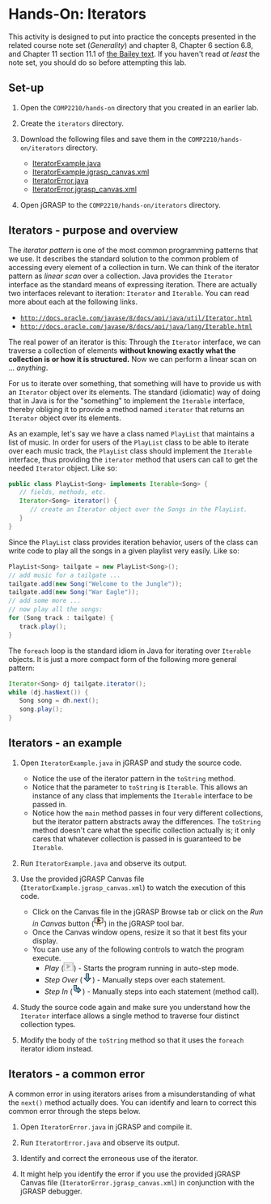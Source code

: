 <!---
	@author   Dean Hendrix (dh@auburn.edu)
	@version  2016-08-24
-->

# Hands-On: Iterators

This activity is designed to put into practice the concepts presented in the related course note set (*Generality*) and chapter 8, Chapter 6 section 6.8, and Chapter 11 section 11.1 of [the Bailey text](http://dept.cs.williams.edu/~bailey/JavaStructures/Welcome.html). If you haven't read *at least* the note set, you should do so before attempting this lab.


## Set-up

1. Open the `COMP2210/hands-on` directory that you created in an earlier lab.

1. Create the `iterators` directory.

1. Download the following files and save them in the `COMP2210/hands-on/iterators` directory.
   - [IteratorExample.java](src/IteratorExample.java)
   - [IteratorExample.jgrasp_canvas.xml](src/IteratorExample.jgrasp_canvas.xml)
   - [IteratorError.java](src/IteratorError.java)
   - [IteratorError.jgrasp_canvas.xml](src/IteratorError.jgrasp_canvas.xml)

1. Open jGRASP to the `COMP2210/hands-on/iterators` directory.


## Iterators - purpose and overview

The *iterator pattern* is one of the most common programming patterns that we use. It describes the standard solution to the common problem of accessing every element of a collection in turn. We can think of the iterator pattern as *linear scan* over a collection. Java provides the `Iterator` interface as the standard means of expressing iteration. There are actually two interfaces relevant to iteration: `Iterator` and `Iterable`. You can read more about each at the following links.

- [`http://docs.oracle.com/javase/8/docs/api/java/util/Iterator.html`](http://docs.oracle.com/javase/8/docs/api/java/util/Iterator.html)
- [`http://docs.oracle.com/javase/8/docs/api/java/lang/Iterable.html`](http://docs.oracle.com/javase/8/docs/api/java/lang/Iterable.html)

The real power of an iterator is this: Through the `Iterator` interface, we can traverse a collection of elements **without knowing exactly what the collection is or how it is structured.** Now we can perform a linear scan on ... *anything*.

For us to iterate over something, that something will have to provide us with an `Iterator` object over its elements. The standard (idiomatic) way of doing that in Java is for the "something" to implement the `Iterable` interface, thereby obliging it to provide a method named `iterator` that returns an `Iterator` object over its elements.

As an example, let's say we have a class named `PlayList` that maintains a list of music. In order for users of the `PlayList` class to be able to iterate over each music track, the `PlayList` class should implement the `Iterable` interface, thus providing the `iterator` method that users can call to get the needed `Iterator` object. Like so:

```java
public class PlayList<Song> implements Iterable<Song> {
   // fields, methods, etc.
   Iterator<Song> iterator() {
      // create an Iterator object over the Songs in the PlayList.
   }
}
```

Since the `PlayList` class provides iteration behavior, users of the class can write code to play all the songs in a given playlist very easily. Like so:

```java
PlayList<Song> tailgate = new PlayList<Song>();
// add music for a tailgate ...
tailgate.add(new Song("Welcome to the Jungle"));
tailgate.add(new Song("War Eagle"));
// add some more ...
// now play all the songs:
for (Song track : tailgate) {
   track.play();
}
```

The `foreach` loop is the standard idiom in Java for iterating over `Iterable` objects. It is just a more compact form of the following more general pattern:

```java
Iterator<Song> dj tailgate.iterator();
while (dj.hasNext()) {
   Song song = dh.next();
   song.play();
}
```


## Iterators - an example

1. Open `IteratorExample.java` in jGRASP and study the source code.
   - Notice the use of the iterator pattern in the `toString` method.
   - Notice that the parameter to `toString` is `Iterable`. This allows an instance of any class that implements the `Iterable` interface to be passed in.
   - Notice how the `main` method passes in four very different collections, but the iterator pattern abstracts away the differences. The `toString` method doesn't care what the specific collection actually is; it only cares that whatever collection is passed in is guaranteed to be `Iterable`.

1. Run `IteratorExample.java` and observe its output.

1. Use the provided jGRASP Canvas file (`IteratorExample.jgrasp_canvas.xml`) to watch the execution of this code.
   - Click on the Canvas file in the jGRASP Browse tab or click on the *Run in Canvas* button (![](images/run_canvas.png)) in the jGRASP tool bar.
   - Once the Canvas window opens, resize it so that it best fits your display.
   - You can use any of the following controls to watch the program execute.
      - *Play* (![](images/play.png)) - Starts the program running in auto-step mode.
      - *Step Over* (![](images/step_over.png)) - Manually steps over each statement.
      - *Step In* (![](images/step_in.png)) - Manually steps into each statement (method call).

1. Study the source code again and make sure you understand how the `Iterator` interface allows a single method to traverse four distinct collection types.

1. Modify the body of the `toString` method so that it uses the `foreach` iterator idiom instead.


## Iterators - a common error

A common error in using iterators arises from a misunderstanding of what the `next()` method actually does. You can identify and learn to correct this common error through the steps below.

1. Open `IteratorError.java` in jGRASP and compile it.

1. Run `IteratorError.java` and observe its output.

1. Identify and correct the erroneous use of the iterator.

1. It might help you identify the error if you use the provided jGRASP Canvas file (`IteratorError.jgrasp_canvas.xml`) in conjunction with the jGRASP debugger.
